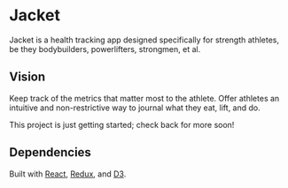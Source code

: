 # Jacket
Jacket is a health tracking app designed specifically for strength athletes, be they bodybuilders, powerlifters, strongmen, et al.

## Vision
Keep track of the metrics that matter most to the athlete. Offer athletes an intuitive and non-restrictive way to journal what they eat, lift, and do. 

This project is just getting started; check back for more soon!

## Dependencies
Built with [React](https://github.com/facebook/react), [Redux](https://github.com/reduxjs/redux), and [D3](https://github.com/d3/d3).

